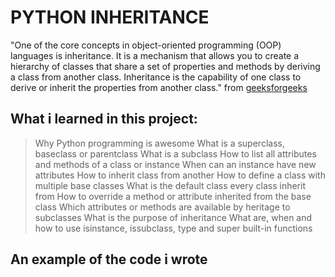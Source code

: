 # PYTHON INHERITANCE
"One of the core concepts in object-oriented programming (OOP) languages
is inheritance. It is a mechanism that allows you to create a hierarchy
of classes that share a set of properties and methods by deriving a class
from another class. Inheritance is the capability of one class to derive
or inherit the properties from another class." from [geeksforgeeks](https://www.geeksforgeeks.org/inheritance-in-python/)

## What i learned in this project:
> Why Python programming is awesome
> What is a superclass, baseclass or parentclass
> What is a subclass
> How to list all attributes and methods of a class or instance
> When can an instance have new attributes
> How to inherit class from another
> How to define a class with multiple base classes
> What is the default class every class inherit from
> How to override a method or attribute inherited from the base class
> Which attributes or methods are available by heritage to subclasses
> What is the purpose of inheritance
> What are, when and how to use isinstance, issubclass, type and super built-in functions

## An example of the code i wrote
```
```
